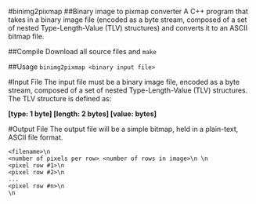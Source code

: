 #binimg2pixmap
##Binary image to pixmap converter
A C++ program that takes in a binary image file (encoded as a byte stream, composed of a set of nested Type-Length-Value (TLV) structures) and converts it to an ASCII bitmap file.

##Compile
Download all source files and `make`

##Usage
`binimg2pixmap <binary input file>`

#Input File
The input file must be a binary image file, encoded as a byte stream, composed of a set of nested Type-Length-Value (TLV) structures. The TLV structure is defined as:

**[type: 1 byte] [length: 2 bytes] [value: <length> bytes]**

#Output File
The output file will be a simple bitmap, held in a plain-text, ASCII file format.

```
<filename>\n
<number of pixels per row> <number of rows in image>\n \n
<pixel row #1>\n
<pixel row #2>\n
...
<pixel row #n>\n
\n
```